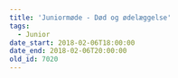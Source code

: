 ```yaml
---
title: 'Juniormøde - Død og ødelæggelse'
tags:
  - Junior
date_start: 2018-02-06T18:00:00
date_end: 2018-02-06T20:00:00
old_id: 7020
---
```

